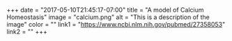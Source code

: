 +++
  date = "2017-05-10T21:45:17-07:00"
  title = "A model of Calcium Homeostasis"
  image = "calcium.png"
  alt = "This is a description of the image"
  color = ""
  link1 = "https://www.ncbi.nlm.nih.gov/pubmed/27358053"
  link2 = ""
+++